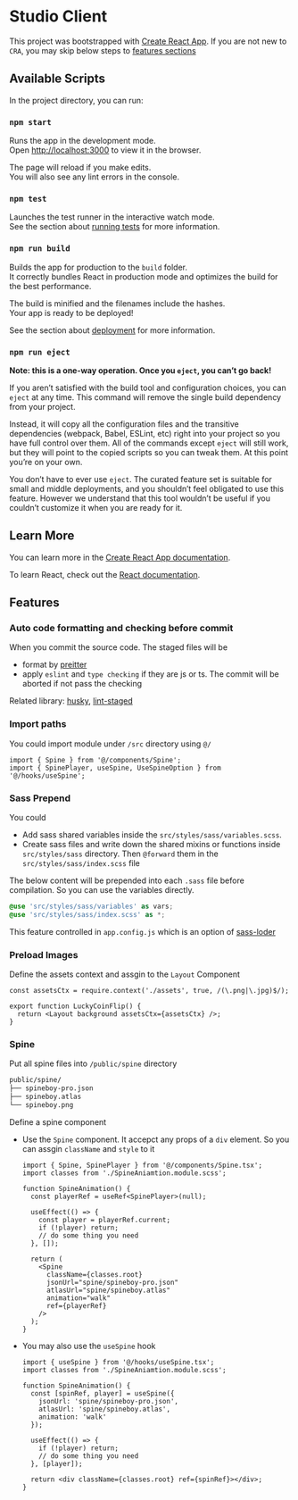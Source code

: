 # Studio Client

This project was bootstrapped with [Create React App](https://github.com/facebook/create-react-app). If you are not new to `CRA`, you may skip below steps to [features sections](#features)

## Available Scripts

In the project directory, you can run:

### `npm start`

Runs the app in the development mode.\
Open [http://localhost:3000](http://localhost:3000) to view it in the browser.

The page will reload if you make edits.\
You will also see any lint errors in the console.

### `npm test`

Launches the test runner in the interactive watch mode.\
See the section about [running tests](https://facebook.github.io/create-react-app/docs/running-tests) for more information.

### `npm run build`

Builds the app for production to the `build` folder.\
It correctly bundles React in production mode and optimizes the build for the best performance.

The build is minified and the filenames include the hashes.\
Your app is ready to be deployed!

See the section about [deployment](https://facebook.github.io/create-react-app/docs/deployment) for more information.

### `npm run eject`

**Note: this is a one-way operation. Once you `eject`, you can’t go back!**

If you aren’t satisfied with the build tool and configuration choices, you can `eject` at any time. This command will remove the single build dependency from your project.

Instead, it will copy all the configuration files and the transitive dependencies (webpack, Babel, ESLint, etc) right into your project so you have full control over them. All of the commands except `eject` will still work, but they will point to the copied scripts so you can tweak them. At this point you’re on your own.

You don’t have to ever use `eject`. The curated feature set is suitable for small and middle deployments, and you shouldn’t feel obligated to use this feature. However we understand that this tool wouldn’t be useful if you couldn’t customize it when you are ready for it.

## Learn More

You can learn more in the [Create React App documentation](https://facebook.github.io/create-react-app/docs/getting-started).

To learn React, check out the [React documentation](https://reactjs.org/).

## Features

### Auto code formatting and checking before commit

When you commit the source code. The staged files will be

- format by [preitter](https://prettier.io/)
- apply `eslint` and `type checking` if they are js or ts. The commit will be aborted if not pass the checking

Related library: [husky](https://github.com/typicode/husky), [lint-staged](https://github.com/okonet/lint-staged)

### Import paths

You could import module under `/src` directory using `@/`

```tsx
import { Spine } from '@/components/Spine';
import { SpinePlayer, useSpine, UseSpineOption } from '@/hooks/useSpine';
```

### Sass Prepend

You could

- Add sass shared variables inside the `src/styles/sass/variables.scss`.
- Create sass files and write down the shared mixins or functions inside `src/styles/sass` directory. Then `@forward` them in the `src/styles/sass/index.scss` file

The below content will be prepended into each `.sass` file before compilation. So you can use the variables directly.

```scss
@use 'src/styles/sass/variables' as vars;
@use 'src/styles/sass/index.scss' as *;
```

This feature controlled in `app.config.js` which is an option of [sass-loder](https://webpack.js.org/loaders/sass-loader/)

### Preload Images

Define the assets context and assgin to the `Layout` Component

```tsx
const assetsCtx = require.context('./assets', true, /(\.png|\.jpg)$/);

export function LuckyCoinFlip() {
  return <Layout background assetsCtx={assetsCtx} />;
}
```

### Spine

Put all spine files into `/public/spine` directory

```bash
public/spine/
├── spineboy-pro.json
├── spineboy.atlas
└── spineboy.png
```

Define a spine component

- Use the `Spine` component. It accepct any props of a `div` element. So you can assgin `className` and `style` to it

  ```tsx
  import { Spine, SpinePlayer } from '@/components/Spine.tsx';
  import classes from './SpineAniamtion.module.scss';

  function SpineAnimation() {
    const playerRef = useRef<SpinePlayer>(null);

    useEffect(() => {
      const player = playerRef.current;
      if (!player) return;
      // do some thing you need
    }, []);

    return (
      <Spine
        className={classes.root}
        jsonUrl="spine/spineboy-pro.json"
        atlasUrl="spine/spineboy.atlas"
        animation="walk"
        ref={playerRef}
      />
    );
  }
  ```

- You may also use the `useSpine` hook

  ```tsx
  import { useSpine } from '@/hooks/useSpine.tsx';
  import classes from './SpineAniamtion.module.scss';

  function SpineAnimation() {
    const [spinRef, player] = useSpine({
      jsonUrl: 'spine/spineboy-pro.json',
      atlasUrl: 'spine/spineboy.atlas',
      animation: 'walk'
    });

    useEffect(() => {
      if (!player) return;
      // do some thing you need
    }, [player]);

    return <div className={classes.root} ref={spinRef}></div>;
  }
  ```
